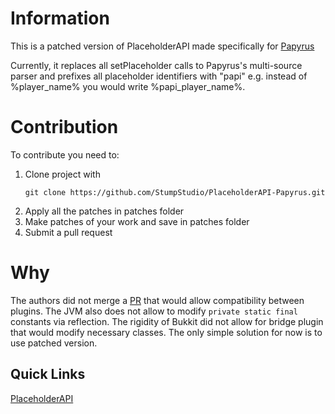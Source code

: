 # Information 
This is a patched version of PlaceholderAPI made specifically for [Papyrus](https://github.com/StumpStudio/Papyrus)

Currently, it replaces all setPlaceholder calls to Papyrus's multi-source parser and prefixes all placeholder identifiers with "papi"
e.g. instead of %player_name% you would write %papi_player_name%.

# Contribution
To contribute you need to:
1. Clone project with
    ```shell
    git clone https://github.com/StumpStudio/PlaceholderAPI-Papyrus.git
    ```
2. Apply all the patches in patches folder
3. Make patches of your work and save in patches folder
4. Submit a pull request 

# Why
The authors did not merge a [PR](https://github.com/PlaceholderAPI/PlaceholderAPI/pull/958) that would allow compatibility between plugins.
The JVM also does not allow to modify ```private static final ``` constants via reflection.
The rigidity of Bukkit did not allow for bridge plugin that would modify necessary classes.
The only simple solution for now is to use patched version.

## Quick Links
[PlaceholderAPI](https://github.com/PlaceholderAPI/PlaceholderAPI)